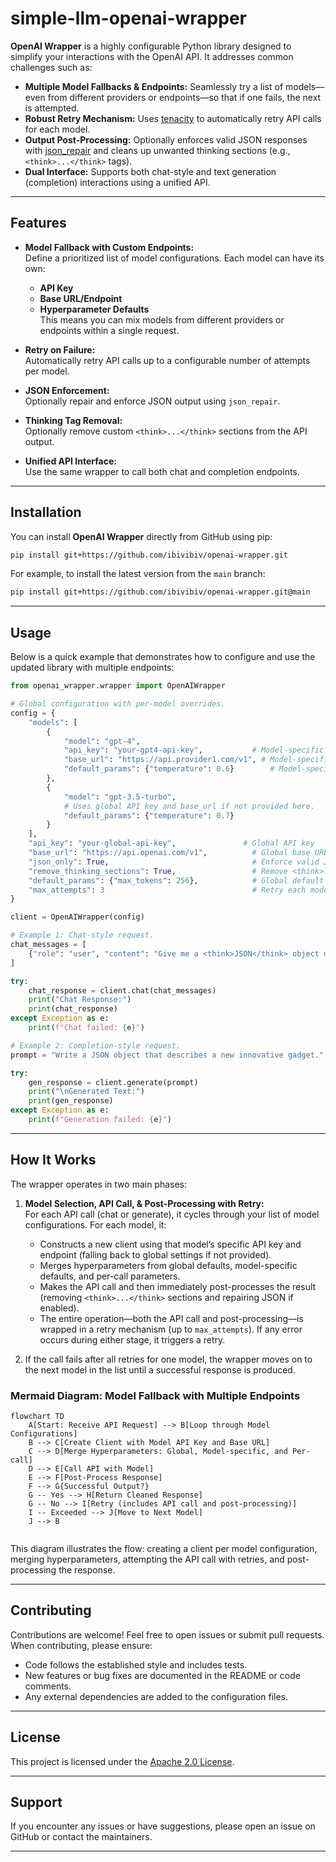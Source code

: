 # simple-llm-openai-wrapper

**OpenAI Wrapper** is a highly configurable Python library designed to simplify your interactions with the OpenAI API. It addresses common challenges such as:

- **Multiple Model Fallbacks & Endpoints:** Seamlessly try a list of models—even from different providers or endpoints—so that if one fails, the next is attempted.
- **Robust Retry Mechanism:** Uses [tenacity](https://github.com/jd/tenacity) to automatically retry API calls for each model.
- **Output Post-Processing:** Optionally enforces valid JSON responses with [json_repair](https://pypi.org/project/json-repair/) and cleans up unwanted thinking sections (e.g., `<think>...</think>` tags).
- **Dual Interface:** Supports both chat-style and text generation (completion) interactions using a unified API.

---

## Features

- **Model Fallback with Custom Endpoints:**  
  Define a prioritized list of model configurations. Each model can have its own:
  - **API Key**
  - **Base URL/Endpoint**
  - **Hyperparameter Defaults**  
  This means you can mix models from different providers or endpoints within a single request.

- **Retry on Failure:**  
  Automatically retry API calls up to a configurable number of attempts per model.

- **JSON Enforcement:**  
  Optionally repair and enforce JSON output using `json_repair`.

- **Thinking Tag Removal:**  
  Optionally remove custom `<think>...</think>` sections from the API output.

- **Unified API Interface:**  
  Use the same wrapper to call both chat and completion endpoints.

---

## Installation

You can install **OpenAI Wrapper** directly from GitHub using pip:

```bash
pip install git+https://github.com/ibivibiv/openai-wrapper.git
```

For example, to install the latest version from the `main` branch:

```bash
pip install git+https://github.com/ibivibiv/openai-wrapper.git@main
```

---

## Usage

Below is a quick example that demonstrates how to configure and use the updated library with multiple endpoints:

```python
from openai_wrapper.wrapper import OpenAIWrapper

# Global configuration with per-model overrides.
config = {
    "models": [
        {
            "model": "gpt-4",
            "api_key": "your-gpt4-api-key",           # Model-specific API key (overrides global)
            "base_url": "https://api.provider1.com/v1", # Model-specific endpoint (overrides global)
            "default_params": {"temperature": 0.6}        # Model-specific hyperparameters
        },
        {
            "model": "gpt-3.5-turbo",
            # Uses global API key and base_url if not provided here.
            "default_params": {"temperature": 0.7}
        }
    ],
    "api_key": "your-global-api-key",               # Global API key
    "base_url": "https://api.openai.com/v1",          # Global base URL
    "json_only": True,                                # Enforce valid JSON output
    "remove_thinking_sections": True,                 # Remove <think>...</think> sections from responses
    "default_params": {"max_tokens": 256},            # Global default hyperparameters
    "max_attempts": 3                                 # Retry each model up to 3 times
}

client = OpenAIWrapper(config)

# Example 1: Chat-style request.
chat_messages = [
    {"role": "user", "content": "Give me a <think>JSON</think> object describing a futuristic vehicle."}
]

try:
    chat_response = client.chat(chat_messages)
    print("Chat Response:")
    print(chat_response)
except Exception as e:
    print(f"Chat failed: {e}")

# Example 2: Completion-style request.
prompt = "Write a JSON object that describes a new innovative gadget."

try:
    gen_response = client.generate(prompt)
    print("\nGenerated Text:")
    print(gen_response)
except Exception as e:
    print(f"Generation failed: {e}")
```

---

## How It Works

The wrapper operates in two main phases:

1. **Model Selection, API Call, & Post-Processing with Retry:**  
   For each API call (chat or generate), it cycles through your list of model configurations. For each model, it:
   - Constructs a new client using that model’s specific API key and endpoint (falling back to global settings if not provided).
   - Merges hyperparameters from global defaults, model-specific defaults, and per-call parameters.
   - Makes the API call and then immediately post-processes the result (removing `<think>...</think>` sections and repairing JSON if enabled).  
   - The entire operation—both the API call and post-processing—is wrapped in a retry mechanism (up to `max_attempts`). If any error occurs during either stage, it triggers a retry.

2. If the call fails after all retries for one model, the wrapper moves on to the next model in the list until a successful response is produced.


### Mermaid Diagram: Model Fallback with Multiple Endpoints

```mermaid
flowchart TD
    A[Start: Receive API Request] --> B[Loop through Model Configurations]
    B --> C[Create Client with Model API Key and Base URL]
    C --> D[Merge Hyperparameters: Global, Model-specific, and Per-call]
    D --> E[Call API with Model]
    E --> F[Post-Process Response]
    F --> G{Successful Output?}
    G -- Yes --> H[Return Cleaned Response]
    G -- No --> I[Retry (includes API call and post-processing)]
    I -- Exceeded --> J[Move to Next Model]
    J --> B


```

This diagram illustrates the flow: creating a client per model configuration, merging hyperparameters, attempting the API call with retries, and post-processing the response.

---

## Contributing

Contributions are welcome! Feel free to open issues or submit pull requests. When contributing, please ensure:
- Code follows the established style and includes tests.
- New features or bug fixes are documented in the README or code comments.
- Any external dependencies are added to the configuration files.

---

## License

This project is licensed under the [Apache 2.0 License](https://www.apache.org/licenses/LICENSE-2.0).

---

## Support

If you encounter any issues or have suggestions, please open an issue on GitHub or contact the maintainers.



---
